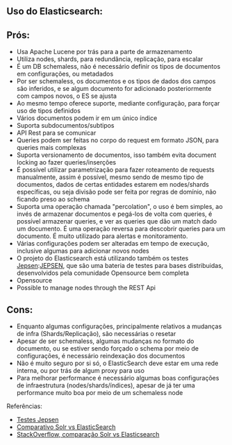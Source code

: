 Uso do Elasticsearch:
----

Prós:
----

* Usa Apache Lucene por trás para a parte de armazenamento
* Utiliza nodes, shards, para redundância, replicação, para escalar
* É um DB schemaless, não é necessário definir os tipos de documentos em configurações, ou metadados
* Por ser schemaless, os documentos e os tipos de dados dos campos são inferidos, e se algum documento for adicionado posteriormente com campos novos, o ES se ajusta
* Ao mesmo tempo oferece suporte, mediante configuração, para forçar uso de tipos definidos
* Vários documentos podem ir em um único índice
* Suporta subdocumentos/subtipos
* API Rest para se comunicar
* Queries podem ser feitas no corpo do request em formato JSON, para queries mais complexas
* Suporta versionamento de documentos, isso também evita document locking ao fazer queries/inserções
* É possível utilizar parametrização para fazer roteamento de requests manualmente, assim é possível, mesmo sendo de mesmo tipo de documentos, dados de certas entidades estarem em nodes/shards específicas, ou seja divisão pode ser feita por regras de domínio, não ficando preso ao schema
* Suporta uma operação chamada "percolation", o uso é bem simples, ao invés de armazenar documentos e pegá-los de volta com queries, é possível armazenar queries, e ver as queries que dão um match dado um documento. É uma operação reversa para descobrir queries para um documento. É muito utilizado para alertas e monitoramento.
* Várias configurações podem ser alteradas em tempo de execução, inclusive algumas para adicionar novos nodes
* O projeto do Elasticsearch está utilizando também os testes [Jepsen]:[JEPSEN], que são uma bateria de testes para bases distribuidas, desenvolvidos pela comunidade Opensource bem completa
* Opensource
* Possible to manage nodes through the REST Api

Cons:
----

* Enquanto algumas configurações, principalmente relativos a mudanças de infra (Shards/Replicação), são necessárias o resetar
* Apesar de ser schemaless, algumas mudanças no formato do documento, ou se estiver sendo forçado o schema por meio de configurações, é necessário reindexação dos documentos
* Não é muito seguro por si só, o ElasticSearch deve estar em uma rede interna, ou por trás de algum proxy para uso
* Para melhorar performance é necessário algumas boas configurações de infraestrutura (nodes/shards/índices), apesar de já ter uma performance muito boa por meio de um schemaless node

Referências:
* [Testes Jepsen][JEPSEN]
* [Comparativo Solr vs ElasticSearch][SOLR-ES1]
* [StackOverflow, comparação Solr vs Elasticsearch][SOLR-ES1]

[JEPSEN]:https://aphyr.com/posts/317-call-me-maybe-elasticsearch
[SOLR-ES1]:http://solr-vs-elasticsearch.com/
[SOLR-ES2]:http://stackoverflow.com/questions/10213009/solr-vs-elasticsearch
